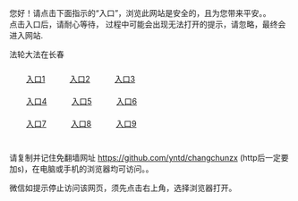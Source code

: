 您好！请点击下面指示的“入口”，浏览此网站是安全的，且为您带来平安。。 <br/>
点击入口后，请耐心等待， 过程中可能会出现无法打开的提示，请忽略，最终会进入网站. </br>

法轮大法在长春<br/>
<div style="padding:10px"><a style="margin:20px" target="_blank" href="https://d2vgyzbznhgf1t.cloudfront.net/2Qpsp?hddrb" id="ccLink1" rel="nofollow">入口1</a> <a target="_blank" style="margin:20px" href="https://d87yvv6z3sqet.cloudfront.net/2Qpsp?qoanc" id="ccLink2" rel="nofollow">入口2</a> <a style="margin:20px" target="_blank" href="https://d1h4f8n0k5hjqd.cloudfront.net/2Qpsp?ygqziy" id="ccLink3" rel="nofollow">入口3</a></div>

<div style="padding:10px" ><a style="margin:20px" target="_blank" href="https://d2vgyzbznhgf1t.cloudfront.net/2Qpsp?hddrb" id="ccLink4" rel="nofollow">入口4</a> <a style="margin:20px" href="https://d87yvv6z3sqet.cloudfront.net/2Qpsp?qoanc" target="_blank" id="ccLink5" rel="nofollow">入口5</a> <a style="margin:20px" href="https://d1h4f8n0k5hjqd.cloudfront.net/2Qpsp?ygqziy" target="_blank" id="ccLink6" rel="nofollow">入口6</a></div>

<div style="padding:10px"><a style="margin:20px" target="_blank" href="https://d2vgyzbznhgf1t.cloudfront.net/2Qpsp?hddrb" id="ccLink7" rel="nofollow">入口7</a> <a style="margin:20px" href="https://d87yvv6z3sqet.cloudfront.net/2Qpsp?qoanc" target="_blank" id="ccLink8" rel="nofollow">入口8</a> <a style="margin:20px" target="_blank" href="https://d1h4f8n0k5hjqd.cloudfront.net/2Qpsp?ygqziy" id="ccLink9" rel="nofollow">入口9</a></div>

<br/>



请复制并记住免翻墙网址 https://github.com/yntd/changchunzx (http后一定要加s)，在电脑或手机的浏览器均可访问。。<br/>

微信如提示停止访问该网页，须先点击右上角，选择浏览器打开。
